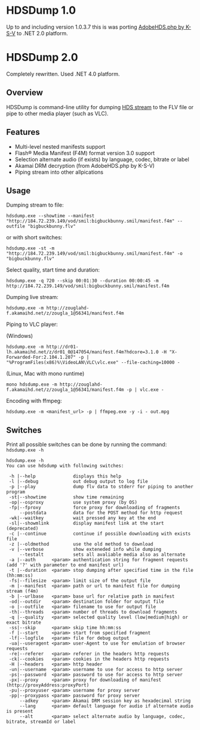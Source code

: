 HDSDump 1.0
===========
Up to and including version 1.0.3.7 this is was porting [AdobeHDS.php by K-S-V](https://github.com/K-S-V/Scripts/blob/master/AdobeHDS.php) to .NET 2.0 platform.

HDSDump 2.0
===========
Completely rewritten. Used .NET 4.0 platform.

Overview
--------
HDSDump is command-line utility for dumping [HDS stream](http://www.adobe.com/ru/products/hds-dynamic-streaming.html) to the FLV file or pipe to other media player (such as VLC).

Features
--------
* Multi-level nested manifests support
* Flash® Media Manifest (F4M) format version 3.0 support
* Selection alternate audio (if exists) by language, codec, bitrate or label
* Akamai DRM decryption (from AdobeHDS.php by K-S-V)
* Piping stream into other allpications

Usage
-----

Dumping stream to file:

```
hdsdump.exe --showtime --manifest "http://184.72.239.149/vod/smil:bigbuckbunny.smil/manifest.f4m" --outfile "bigbuckbunny.flv"
```
or with short switches:
```
hdsdump.exe -st -m "http://184.72.239.149/vod/smil:bigbuckbunny.smil/manifest.f4m" -o "bigbuckbunny.flv"
```


Select quality, start time and duration:
```
hdsdump.exe -q 720 --skip 00:01:30 --duration 00:00:45 -m http://184.72.239.149/vod/smil:bigbuckbunny.smil/manifest.f4m
```

Dumping live stream:
```
hdsdump.exe -m http://zouglahd-f.akamaihd.net/z/zougla_1@56341/manifest.f4m
```

Piping to VLC player:

(Windows)
```
hdsdump.exe -m http://dr01-lh.akamaihd.net/z/dr01_0@147054/manifest.f4m?hdcore=3.1.0 -H "X-Forwarded-For:2.104.1.207" -p | "%ProgramFiles(x86)%\VideoLAN\VLC\vlc.exe" --file-caching=10000 -
```

(Linux, Mac with mono runtime)
```
mono hdsdump.exe -m http://zouglahd-f.akamaihd.net/z/zougla_1@56341/manifest.f4m -p | vlc.exe -
```

Encoding with ffmpeg:
```
hdsdump.exe -m <manifest_url> -p | ffmpeg.exe -y -i - out.mpg
```

Switches
--------

Print all possible switches can be done by running the command:
`hdsdump.exe -h`

```
hdsdump.exe -h
You can use hdsdump with following switches:

 -h |--help              displays this help
 -l |--debug             out debug output to log file
 -p |--play              dump flv data to stderr for piping to another program
 -st|--showtime          show time remaining
 -op|--osproxy           use system proxy (by OS)
 -fp|--fproxy            force proxy for downloading of fragments
     --postdata          data for the POST method for http request
 -wk|--waitkey           wait pressed any key at the end
 -sl|--showmlink         display manifest link at the start (deprecated)
 -c |--continue          continue if possible downloading with exists file
 -z |--oldmethod         use the old method to download
 -v |--verbose           show exteneded info while dumping
     --testalt           sets all avaliable media also as alternate
 -a |--auth      <param> authentication string for fragment requests (add '?' with parameter to end manifest url)
 -t |--duration  <param> stop dumping after specified time in the file (hh:mm:ss)
 -fs|--filesize  <param> limit size of the output file
 -m |--manifest  <param> path or url to manifest file for dumping stream (f4m)
 -b |--urlbase   <param> base url for relative path in manifest
 -od|--outdir    <param> destination folder for output file
 -o |--outfile   <param> filename to use for output file
 -th|--threads   <param> number of threads to download fragments
 -q |--quality   <param> selected quality level (low|medium|high) or exact bitrate
 -ss|--skip      <param> skip time hh:mm:ss
 -f |--start     <param> start from specified fragment
 -lf|--logfile   <param> file for debug output
 -ua|--useragent <param> user-Agent to use for emulation of browser requests
 -re|--referer   <param> referer in the headers http requests
 -ck|--cookies   <param> cookies in the headers http requests
 -H |--headers   <param> http header
 -un|--username  <param> username to use for access to http server
 -ps|--password  <param> password to use for access to http server
 -px|--proxy     <param> proxy for downloading of manifest (http://proxyAddress:proxyPort)
 -pu|--proxyuser <param> username for proxy server
 -pp|--proxypass <param> password for proxy server
     --adkey     <param> Akamai DRM session key as hexadecimal string
     --lang      <param> default language for audio if alternate audio is present
     --alt       <param> select alternate audio by language, codec, bitrate, streamId or label
```
